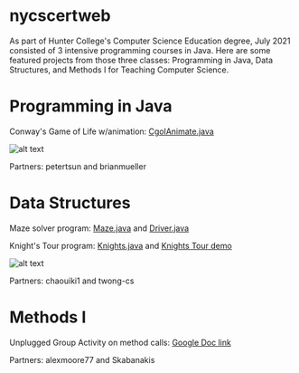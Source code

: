 # nycscertweb

As part of Hunter College's Computer Science Education degree, July 2021 consisted of 3 intensive programming courses in Java. Here are some featured projects from those three classes: Programming in Java, Data Structures, and Methods I for Teaching Computer Science.

# Programming in Java
Conway's Game of Life w/animation: [CgolAnimate.java](https://github.com/hunter-teacher-cert/work_csci70900-onlinecsteacher/blob/master/4/CgolAnimate.java)

![alt text](https://upload.wikimedia.org/wikipedia/commons/e/e5/Gospers_glider_gun.gif)

Partners: petertsun and brianmueller

# Data Structures
Maze solver program: [Maze.java](https://github.com/hunter-teacher-cert/work_csci70900-onlinecsteacher/blob/master/ds/maze/Maze.java) and [Driver.java](https://github.com/hunter-teacher-cert/work_csci70900-onlinecsteacher/blob/master/ds/maze/Driver.java)

Knight's Tour program: [Knights.java](https://github.com/hunter-teacher-cert/work_csci70900-onlinecsteacher/blob/master/ds/maze/Knights.java) and [Knights Tour demo](Knights_movie.mov)

![alt text](https://upload.wikimedia.org/wikipedia/commons/c/ca/Knights-Tour-Animation.gif)

Partners: chaouiki1 and twong-cs

# Methods I
Unplugged Group Activity on method calls:
[Google Doc link](https://docs.google.com/document/d/1RVZExBM5fEi9dlxuF531NjxR1GEzJaLMe5nLaNlf_bY/edit?usp=sharing)

Partners: alexmoore77 and Skabanakis
